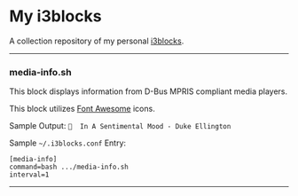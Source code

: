 # My i3blocks

A collection repository of my personal [i3blocks](https://github.com/vivien/i3blocks).

---

### media-info.sh

This block displays information from D-Bus MPRIS compliant media players.

This block utilizes [Font Awesome](http://fontawesome.io/) icons.

Sample Output: `  In A Sentimental Mood - Duke Ellington`

Sample `~/.i3blocks.conf` Entry:

```
[media-info]
command=bash .../media-info.sh
interval=1
```

---
